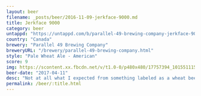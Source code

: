 ```yaml
---
layout: beer
filename: _posts/beer/2016-11-09-jerkface-9000.md
title: Jerkface 9000
category: beer
untappd: "https://untappd.com/b/parallel-49-brewing-company-jerkface-9000/974206"
country: "Canada"
brewery: "Parallel 49 Brewing Company"
breweryURL: "/brewery/parallel-49-brewing-company.html"
style: "Pale Wheat Ale - American"
score: 9
img: https://scontent.xx.fbcdn.net/v/t1.0-0/p480x480/17757394_10155111577633745_3742228659571744467_n.jpg?oh=1abe049cb8fbdcf1d44b2dbf5c1f79dd&oe=5957DA27
beer-date: "2017-04-11"
desc: "Not at all what I expected from something labeled as a wheat beer, more like a hoppy pale ale. But I can’t complain because it’s pretty damn good. Manages to be easy drinking at the same time. The kind of beer you could have bunch of"
permalink: /beer/:title.html
---
```

